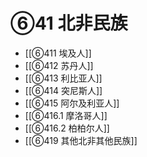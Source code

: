 # ⑥41 北非民族

- [[⑥411 埃及人]]
- [[⑥412 苏丹人]]
- [[⑥413 利比亚人]]
- [[⑥414 突尼斯人]]
- [[⑥415 阿尔及利亚人]]
- [[⑥416.1 摩洛哥人]]
- [[⑥416.2 柏柏尔人]]
- [[⑥419 其他北非其他民族]]
